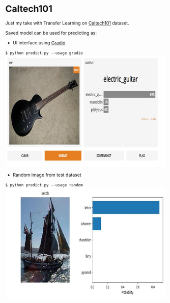 # Caltech101
Just my take with Transfer Learning on [Caltech101](https://en.wikipedia.org/wiki/Caltech_101) dataset.

Saved model can be used for predicting as:  
- UI interface using [Gradio](https://www.gradio.app/)  
  
`$ python predict.py --usage gradio`  
  <img src="https://github.com/TomislavZupanovic/Caltech101/blob/master/notebooks/Gradio.jpg" width="700" height="350">  
- Random image from test dataset  
  
`$ python predict.py --usage random`  
<img src="https://github.com/TomislavZupanovic/Caltech101/blob/master/notebooks/Random_image.jpeg" width="700" height="350">  
